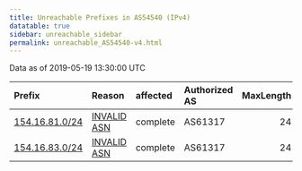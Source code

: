 ```yaml
---
title: Unreachable Prefixes in AS54540 (IPv4)
datatable: true
sidebar: unreachable_sidebar
permalink: unreachable_AS54540-v4.html
---
```


Data as of 2019-05-19 13:30:00 UTC


<div class="datatable-begin"></div>

| Prefix                                                 | Reason                                                                                                | affected   | Authorized AS   |   MaxLength | Anchor                                           |   unreachable /24s |
|:-------------------------------------------------------|:------------------------------------------------------------------------------------------------------|:-----------|:----------------|------------:|:-------------------------------------------------|-------------------:|
| [154.16.81.0/24](https://stat.ripe.net/154.16.81.0/24) | [INVALID ASN](https://rpki-validator.ripe.net/announcement-preview?asn=AS54540&prefix=154.16.81.0/24) | complete   | AS61317         |          24 | [AfriNIC](unreachable_AfriNIC_RPKI_Root-v4.html) |                  1 |
| [154.16.83.0/24](https://stat.ripe.net/154.16.83.0/24) | [INVALID ASN](https://rpki-validator.ripe.net/announcement-preview?asn=AS54540&prefix=154.16.83.0/24) | complete   | AS61317         |          24 | [AfriNIC](unreachable_AfriNIC_RPKI_Root-v4.html) |                  1 |

<div class="datatable-end"></div>